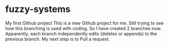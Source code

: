 # fuzzy-systems
My first Github project
This is a new Github project for me. Still trying to see how this branching is used with coding.
So I have created 2 branches now. Apparently, each branch independently edits (deletes or appends) to the previous branch. My next step is to Pull a request.
